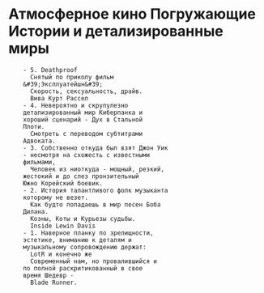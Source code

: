 # Атмосферное кино  Погружающие Истории и детализированные миры
		- 5. Deathproof
		  Снятый по приколу фильм
		&#39;Эксплуатейшн&#39;
		  Скорость, сексуальность, драйв.
		  Вива Курт Рассел
		- 4. Невероятно и скрупулезно
		детализированный мир Киберпанка и
		хороший сценарий - Дух в Стальной
		Плоти.
		  Смотреть с переводом субтитрами
		Адвоката.
		- 3. Собственно откуда был взят Джон Уик
		- несмотря на схожесть с известными
		фильмами,
		  Человек из ниоткуда - мощный, резкий,
		жестокий и до слез пронзительный
		Южно Корейский боевик.
		- 2. История талантливого фолк музыканта
		которому не везет.
		  Как будто попадаешь в мир песен Боба
		Дилана.
		  Коэны, Коты и Курьезы судьбы. 
		  Inside Lewin Davis
		- 1. Наверное планку по зрелищности,
		эстетике, вниманию к деталям и
		музыкальному сопровождению держат:
		  LotR и конечно же
		  Современный нам, но провалившийся и
		по полной раскритикованный в свое
		время Шедевр - 
		  Blade Runner.